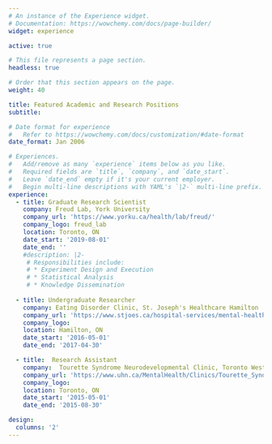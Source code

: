 ```yaml
---
# An instance of the Experience widget.
# Documentation: https://wowchemy.com/docs/page-builder/
widget: experience

active: true

# This file represents a page section.
headless: true

# Order that this section appears on the page.
weight: 40

title: Featured Academic and Research Positions
subtitle:

# Date format for experience
#   Refer to https://wowchemy.com/docs/customization/#date-format
date_format: Jan 2006

# Experiences.
#   Add/remove as many `experience` items below as you like.
#   Required fields are `title`, `company`, and `date_start`.
#   Leave `date_end` empty if it's your current employer.
#   Begin multi-line descriptions with YAML's `|2-` multi-line prefix.
experience:
  - title: Graduate Research Scientist
    company: Freud Lab, York University
    company_url: 'https://www.yorku.ca/health/lab/freud/'
    company_logo: freud_lab
    location: Toronto, ON
    date_start: '2019-08-01'
    date_end: ''
    #description: |2-
     # Responsibilities include:
     # * Experiment Design and Execution 
     # * Statistical Analysis 
     # * Knowledge Dissemination
        
  - title: Undergraduate Researcher
    company: Eating Disorder Clinic, St. Joseph's Healthcare Hamilton
    company_url: 'https://www.stjoes.ca/hospital-services/mental-health-addiction-services/mental-health-services/eating-disorders-program'
    company_logo: 
    location: Hamilton, ON
    date_start: '2016-05-01'
    date_end: '2017-04-30'

  - title:  Research Assistant
    company:  Tourette Syndrome Neurodevelopmental Clinic, Toronto Western Hospital Metropolitan University
    company_url: 'https://www.uhn.ca/MentalHealth/Clinics/Tourette_Syndrome_Clinic#about'
    company_logo: 
    location: Toronto, ON
    date_start: '2015-05-01'
    date_end: '2015-08-30'

design:
  columns: '2'
---
```

